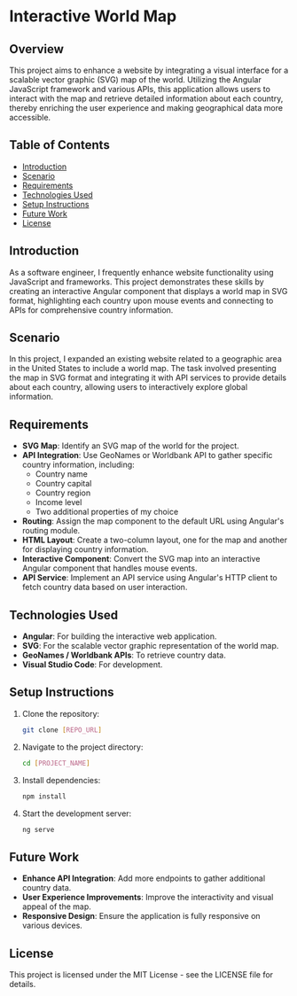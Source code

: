 # Interactive World Map

## Overview

This project aims to enhance a website by integrating a visual interface for a scalable vector graphic (SVG) map of the world. Utilizing the Angular JavaScript framework and various APIs, this application allows users to interact with the map and retrieve detailed information about each country, thereby enriching the user experience and making geographical data more accessible.

## Table of Contents

- [Introduction](#introduction)
- [Scenario](#scenario)
- [Requirements](#requirements)
- [Technologies Used](#technologies-used)
- [Setup Instructions](#setup-instructions)
- [Future Work](#future-work)
- [License](#license)

## Introduction

As a software engineer, I frequently enhance website functionality using JavaScript and frameworks. This project demonstrates these skills by creating an interactive Angular component that displays a world map in SVG format, highlighting each country upon mouse events and connecting to APIs for comprehensive country information.

## Scenario

In this project, I expanded an existing website related to a geographic area in the United States to include a world map. The task involved presenting the map in SVG format and integrating it with API services to provide details about each country, allowing users to interactively explore global information.

## Requirements

- **SVG Map**: Identify an SVG map of the world for the project.
- **API Integration**: Use GeoNames or Worldbank API to gather specific country information, including:
  - Country name
  - Country capital
  - Country region
  - Income level
  - Two additional properties of my choice
- **Routing**: Assign the map component to the default URL using Angular's routing module.
- **HTML Layout**: Create a two-column layout, one for the map and another for displaying country information.
- **Interactive Component**: Convert the SVG map into an interactive Angular component that handles mouse events.
- **API Service**: Implement an API service using Angular's HTTP client to fetch country data based on user interaction.

## Technologies Used

- **Angular**: For building the interactive web application.
- **SVG**: For the scalable vector graphic representation of the world map.
- **GeoNames / Worldbank APIs**: To retrieve country data.
- **Visual Studio Code**: For development.

## Setup Instructions

1. Clone the repository:
    ```bash
    git clone [REPO_URL]
    ```
2. Navigate to the project directory:
    ```bash
    cd [PROJECT_NAME]
    ```
3. Install dependencies:
    ```bash
    npm install
    ```
4. Start the development server:
    ```bash
    ng serve
    ```

## Future Work

- **Enhance API Integration**: Add more endpoints to gather additional country data.
- **User Experience Improvements**: Improve the interactivity and visual appeal of the map.
- **Responsive Design**: Ensure the application is fully responsive on various devices.

## License

This project is licensed under the MIT License - see the LICENSE file for details.
